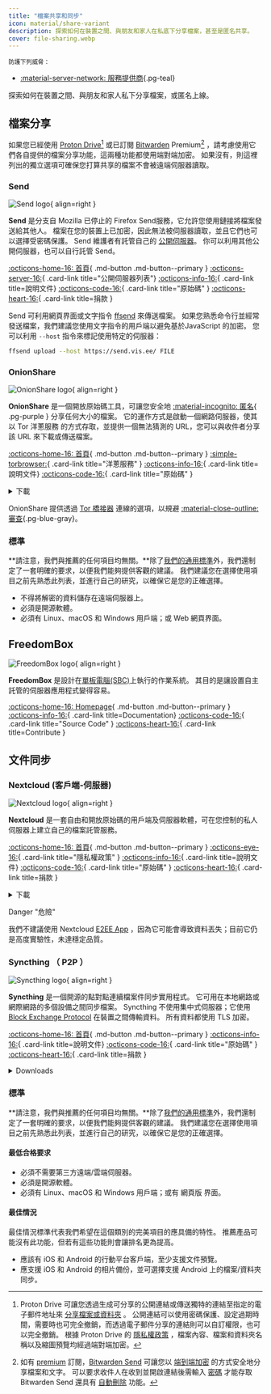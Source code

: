 ```yaml
---
title: "檔案共享和同步"
icon: material/share-variant
description: 探索如何在裝置之間、與朋友和家人在私底下分享檔案，甚至是匿名共享。
cover: file-sharing.webp
---
```


<small>防護下列威脅：</small>

- [:material-server-network: 服務提供商](basics/common-threats.md#privacy-from-service-providers ""){.pg-teal}

探索如何在裝置之間、與朋友和家人私下分享檔案，或匿名上線。

## 檔案分享

如果您已經使用 [Proton Drive](cloud.md#proton-drive)[^1] 或已訂閱 [Bitwarden](passwords.md#bitwarden) Premium[^2] ，請考慮使用它們各自提供的檔案分享功能，這兩種功能都使用端對端加密。 如果沒有，則這裡列出的獨立選項可確保您打算共享的檔案不會被遠端伺服器讀取。

### Send

<div class="admonition recommendation" markdown>

![Send logo](assets/img/file-sharing-sync/send.svg){ align=right }

**Send** 是分支自 Mozilla 已停止的 Firefox Send服務，它允許您使用鏈接將檔案發送給其他人。 檔案在您的裝置上已加密，因此無法被伺服器讀取，並且它們也可以選擇受密碼保護。 Send 維護者有託管自己的 [公開伺服器](https://send.vis.ee)。 你可以利用其他公開伺服器，也可以自行託管 Send。

[:octicons-home-16: 首頁](https://send.vis.ee){ .md-button .md-button--primary }
[:octicons-server-16:](https://github.com/timvisee/send-instances){ .card-link title="公開伺服器列表"}
[:octicons-info-16:](https://github.com/timvisee/send#readme){ .card-link title=說明文件}
[:octicons-code-16:](https://github.com/timvisee/send){ .card-link title="原始碼" }
[:octicons-heart-16:](https://github.com/sponsors/timvisee){ .card-link title=捐款 }

</details>

</div>

Send 可利用網頁界面或文字指令 [ffsend](https://github.com/timvisee/ffsend) 來傳送檔案。 如果您熟悉命令行並經常發送檔案，我們建議您使用文字指令的用戶端以避免基於JavaScript 的加密。 您可以利用 `--host` 指令來標記使用特定的伺服器：

```bash
ffsend upload --host https://send.vis.ee/ FILE
```

### OnionShare

<div class="admonition recommendation" markdown>

![OnionShare logo](assets/img/file-sharing-sync/onionshare.svg){ align=right }

**OnionShare** 是一個開放原始碼工具，可讓您安全地 [:material-incognito: 匿名](basics/common-threats.md#anonymity-vs-privacy){ .pg-purple } 分享任何大小的檔案。 它的運作方式是啟動一個網路伺服器，使其以 Tor 洋蔥服務 的方式存取，並提供一個無法猜測的 URL，您可以與收件者分享該 URL 來下載或傳送檔案。

[:octicons-home-16: 首頁](https://onionshare.org){ .md-button .md-button--primary }
[:simple-torbrowser:](http://lldan5gahapx5k7iafb3s4ikijc4ni7gx5iywdflkba5y2ezyg6sjgyd.onion){ .card-link title="洋蔥服務" }
[:octicons-info-16:](https://docs.onionshare.org){ .card-link title=說明文件}
[:octicons-code-16:](https://github.com/onionshare/onionshare){ .card-link title="原始碼" }

<details class="downloads" markdown>
<summary>下載</summary>

- [:fontawesome-brands-windows: Windows](https://onionshare.org/#download)
- [:simple-apple: macOS](https://onionshare.org/#download)
- [:simple-linux: Linux](https://onionshare.org/#download)

</details>

</div>

OnionShare 提供透過 [Tor 橋接器](https://docs.onionshare.org/2.6.2/en/tor.html#automatic-censorship-circumvention) 連線的選項，以規避 [:material-close-outline: 審查](basics/common-threats.md#avoiding-censorship ""){.pg-blue-gray}。

### 標準

**請注意，我們與推薦的任何項目均無關。**除了[我們的通用標準](about/criteria.md)外，我們還制定了一套明確的要求，以便我們能夠提供客觀的建議。 我們建議您在選擇使用項目之前先熟悉此列表，並進行自己的研究，以確保它是您的正確選擇。

- 不得將解密的資料儲存在遠端伺服器上。
- 必須是開源軟體。
- 必須有 Linux、macOS 和 Windows 用戶端；或 Web 網頁界面。

## FreedomBox

<div class="admonition recommendation" markdown>

![FreedomBox logo](assets/img/file-sharing-sync/freedombox.svg){ align=right }

**FreedomBox** 是設計在[單板電腦(SBC)](https://en.wikipedia.org/wiki/Single-board_computer)上執行的作業系統。 其目的是讓設置自主託管的伺服器應用程式變得容易。

[:octicons-home-16: Homepage](https://freedombox.org){ .md-button .md-button--primary }
[:octicons-info-16:](https://wiki.debian.org/FreedomBox/Manual){ .card-link title=Documentation}
[:octicons-code-16:](https://salsa.debian.org/freedombox-team/freedombox){ .card-link title="Source Code" }
[:octicons-heart-16:](https://freedomboxfoundation.org/donate){ .card-link title=Contribute }

</details>

</div>

## 文件同步

### Nextcloud (客戶端-伺服器)

<div class="admonition recommendation" markdown>

![Nextcloud logo](assets/img/document-collaboration/nextcloud.svg){ align=right }

**Nextcloud** 是一套自由和開放原始碼的用戶端及伺服器軟體，可在您控制的私人伺服器上建立自己的檔案託管服務。

[:octicons-home-16: 首頁](https://nextcloud.com){ .md-button .md-button--primary }
[:octicons-eye-16:](https://nextcloud.com/privacy){ .card-link title="隱私權政策" }
[:octicons-info-16:](https://nextcloud.com/support){ .card-link title=說明文件}
[:octicons-code-16:](https://github.com/nextcloud){ .card-link title="原始碼" }
[:octicons-heart-16:](https://nextcloud.com/contribute){ .card-link title=捐款 }

<details class="downloads" markdown>
<summary>下載</summary>

- [:simple-googleplay: Google Play](https://play.google.com/store/apps/details?id=com.nextcloud.client)
- [:simple-appstore: App Store](https://apps.apple.com/app/id1125420102)
- [:simple-github: GitHub](https://github.com/nextcloud/android/releases)
- [:fontawesome-brands-windows: Windows](https://nextcloud.com/install/#install-clients)
- [:simple-apple: macOS](https://nextcloud.com/install/#install-clients)
- [:simple-linux: Linux](https://nextcloud.com/install/#install-clients)

</details>

</div>

<div class="admonition danger" markdown>
<p class="admonition-title">Danger "危險"</p>

我們不建議使用 Nextcloud [E2EE App](https://apps.nextcloud.com/apps/end_to_end_encryption) ，因為它可能會導致資料丟失；目前它仍是高度實驗性，未達穩定品質。

</div>

### Syncthing （ P2P ）

<div class="admonition recommendation" markdown>

![Syncthing logo](assets/img/file-sharing-sync/syncthing.svg){ align=right }

**Syncthing** 是一個開源的點對點連續檔案件同步實用程式。 它可用在本地網路或網際網路的多個設備之間同步檔案。 Syncthing 不使用集中式伺服器；它使用 [Block Exchange Protocol](https://docs.syncthing.net/specs/bep-v1.html#bep-v1) 在裝置之間傳輸資料。 所有資料都使用 TLS 加密。

[:octicons-home-16: 首頁](https://syncthing.net){ .md-button .md-button--primary }
[:octicons-info-16:](https://docs.syncthing.net){ .card-link title=說明文件}
[:octicons-code-16:](https://github.com/syncthing){ .card-link title="原始碼" }
[:octicons-heart-16:](https://syncthing.net/donations){ .card-link title=捐款 }

<details class="downloads" markdown>
<summary>Downloads</summary>

- [:fontawesome-brands-windows: Windows](https://syncthing.net/downloads)
- [:simple-apple: macOS](https://syncthing.net/downloads)
- [:simple-linux: Linux](https://syncthing.net/downloads)
- [:simple-freebsd: FreeBSD](https://syncthing.net/downloads)

</details>

</div>

### 標準

**請注意，我們與推薦的任何項目均無關。**除了[我們的通用標準](about/criteria.md)外，我們還制定了一套明確的要求，以便我們能夠提供客觀的建議。 我們建議您在選擇使用項目之前先熟悉此列表，並進行自己的研究，以確保它是您的正確選擇。

#### 最低合格要求

- 必須不需要第三方遠端/雲端伺服器。
- 必須是開源軟體。
- 必須有 Linux、macOS 和 Windows 用戶端；或有 網頁版 界面。

#### 最佳情況

最佳情況標準代表我們希望在這個類別的完美項目的應具備的特性。 推薦產品可能沒有此功能，但若有這些功能則會讓排名更為提高。

- 應該有 iOS 和 Android 的行動平台客戶端，至少支援文件預覽。
- 應支援 iOS 和 Android 的相片備份，並可選擇支援 Android 上的檔案/資料夾同步。

[^1]: Proton Drive 可讓您透過生成可分享的公開連結或傳送獨特的連結至指定的電子郵件地址來 [分享檔案或資料夾](https://proton.me/support/drive-shareable-link) 。 公開連結可以使用密碼保護、設定過期時間，需要時也可完全撤銷，而透過電子郵件分享的連結則可以自訂權限，也可以完全撤銷。 根據 Proton Drive 的 [隱私權政策](https://proton.me/drive/privacy-policy) ，檔案內容、檔案和資料夾名稱以及縮圖預覽均經過端對端加密。
[^2]: 如有 [premium](https://bitwarden.com/help/about-bitwarden-plans/#compare-personal-plans) 訂閱，[Bitwarden Send](https://bitwarden.com/products/send) 可讓您以 [端到端加密](https://bitwarden.com/help/send-encryption) 的方式安全地分享檔案和文字。 可以要求收件人在收到並開啟連結後需輸入 [密碼](https://bitwarden.com/help/send-privacy/#send-passwords) 才能存取 Bitwarden Send 還具有 [自動刪除](https://bitwarden.com/help/send-lifespan) 功能。
